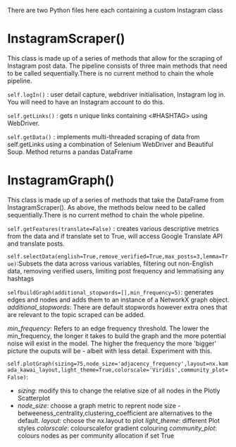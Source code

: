 There are two Python files here each containing a custom Instagram class

# InstagramScraper()

This class is made up of a series of methods that allow for the scraping of Instagram post data. The pipeline consists of three main methods that need to be called sequentially.There is no current method to chain the whole pipeline. 

`self.logIn()` : user detail capture, webdriver initialisation, Instagram log in. You will need to have an Instagram account to do this.

`self.getLinks()` : gets n unique links containing <#HASHTAG> using WebDriver. 

`self.getData()` : implements multi-threaded scraping of data from self.getLinks using a combination of Selenium WebDriver and Beautiful Soup. Method returns a pandas DataFrame

# InstagramGraph()

This class is made up of a series of methods that take the DataFrame from InstagramScraper(). As above, the methods below need to be called sequentially.There is no current method to chain the whole pipeline. 

`self.getFeatures(translate=False)` : creates various descriptive metrics from the data and if translate set to True, will access Google Translate API and translate posts. 

`self.selectData(english=True,remove_verified=True,max_posts=3,lemma=True)`:Subsets the data across various variables, filtering out non-English data, removing verified users, limiting post frequency and lemmatising any hashtags

`selfbuildGraph(additional_stopwords=[],min_frequency=5)`: generates edges and nodes and adds them to an instance of a NetworkX graph object. 
*additional_stopwords*: There are default stopwords however extra ones that are relevant to the topic scraped can be added.

*min_frequency*: Refers to an edge frequency threshold. The lower the min_frequency, the longer it takes to build the graph and the more potential noise will exist in the model. The higher the frequency the more 'bigger' picture the ouputs will be - albeit with less detail. Experiment with this.

`self.plotGraph(sizing=75,node_size='adjacency_frequency',layout=nx.kamada_kawai_layout,light_theme=True,colorscale='Viridis',community_plot=False)`:

- *sizing*: modify this to change the relative size of all nodes in the Plotly Scatterplot
- *node_size*: choose a graph metric to reprent node size - betweeness_centrality,clustering_coefficient are alternatives to the default.
*layout*: choose the nx.layout to plot
*light_theme*: different Plot styles
*colorscale*: colourscalefor gradient colouring
*community_plot*: colours nodes as per community allocation if set True

